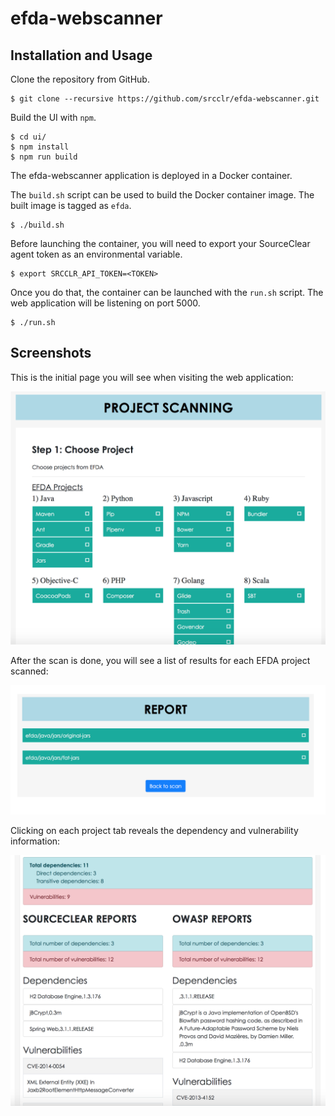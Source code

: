 # efda-webscanner

## Installation and Usage

Clone the repository from GitHub.

```
$ git clone --recursive https://github.com/srcclr/efda-webscanner.git
```

Build the UI with `npm`.

```
$ cd ui/
$ npm install
$ npm run build
```

The efda-webscanner application is deployed in a Docker container.

The `build.sh` script can be used to build the Docker container image. The
built image is tagged as `efda`.

```
$ ./build.sh
```

Before launching the container, you will need to export your SourceClear agent
token as an environmental variable.

```
$ export SRCCLR_API_TOKEN=<TOKEN>
```

Once you do that, the container can be launched with the `run.sh` script. The
web application will be listening on port 5000.

```
$ ./run.sh
```

## Screenshots

This is the initial page you will see when visiting the web application:

![initial_page](docs/img/initial_page.png)

After the scan is done, you will see a list of results for each EFDA project
scanned:

![report_page_1](docs/img/report_page_1.png)

Clicking on each project tab reveals the dependency and vulnerability
information:

![report_page_2](docs/img/report_page_2.png)

